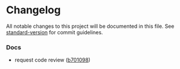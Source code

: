 # Changelog

All notable changes to this project will be documented in this file. See [standard-version](https://github.com/conventional-changelog/standard-version) for commit guidelines.


### Docs

* request code review ([b701098](https://github.com/frostnight/java-baseball-precourse/commit/b701098b068810a5fa5af1d6087f13a1626e7a8c))

